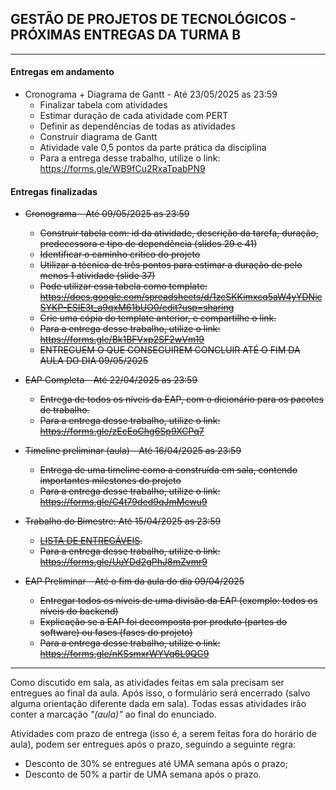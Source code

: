 ## GESTÃO DE PROJETOS DE TECNOLÓGICOS - PRÓXIMAS ENTREGAS DA TURMA B
___

#### Entregas em andamento

- Cronograma + Diagrama de Gantt - Até 23/05/2025 as 23:59                                               
    + Finalizar tabela com atividades
    + Estimar duração de cada atividade com PERT
    + Definir as dependências de todas as atividades
    + Construir diagrama de Gantt
    + Atividade vale 0,5 pontos da parte prática da disciplina
    + Para a entrega desse trabalho, utilize o link: https://forms.gle/WB9fCu2RxaTpabPN9

#### Entregas finalizadas

- ~~Cronograma - Até 09/05/2025 as 23:59~~                                                
    + ~~Construir tabela com: id da atividade, descrição da tarefa, duração, predecessora e tipo de dependência (slides 29 e 41)~~
    + ~~Identificar o caminho crítico do projeto~~
    + ~~Utilizar a técnica de três pontos para estimar a duração de pelo menos 1 atividade (slide 37)~~
    + ~~Pode utilizar essa tabela como template: https://docs.google.com/spreadsheets/d/1zcSKKimxcq5aW4yYDNicSYKP-ESIE3t_a9qxM61bUO0/edit?usp=sharing~~
    + ~~Crie uma cópia do template anterior, e compartilhe o link.~~
    + ~~Para a entrega desse trabalho, utilize o link: https://forms.gle/Bk1BFVxp2SF2wVm19~~
    + ~~ENTREGUEM O QUE CONSEGUIREM CONCLUIR ATÉ O FIM DA AULA DO DIA 09/05/2025~~

- ~~EAP Completa - Até 22/04/2025 as 23:59~~
    + ~~Entrega de todos os níveis da EAP, com o dicionário para os pacotes de trabalho.~~
    + ~~Para a entrega desse trabalho, utilize o link: https://forms.gle/zEcEoChg6Sp9XCPq7~~

- ~~Timeline preliminar (aula) - Até 16/04/2025 as 23:59~~
    + ~~Entrega de uma timeline como a construída em sala, contendo importantes milestones do projeto~~
    + ~~Para a entrega desse trabalho, utilize o link: https://forms.gle/C4t79ded9qJmMcwu9~~

- ~~Trabalho do Bimestre: Até 15/04/2025 as 23:59~~
    + ~~[LISTA DE ENTREGÁVEIS](https://github.com/biazottoj/unicesumar2025/blob/main/gest%C3%A3o%20de%20projetos%20tecnol%C3%B3gicos/atividades/Entrega%20do%20Projeto%20Gerenciamento%20de%20projetos%20Tecnolo%CC%81gicos%20-%20Primeiro%20Bimestre%20-%202025.pdf).~~
    + ~~Para a entrega desse trabalho, utilize o link: https://forms.gle/UuYDd2gPhJ8mZvmr9~~

- ~~EAP Preliminar - Até o fim da aula do dia 09/04/2025~~
    + ~~Entregar todos os níveis de uma divisão da EAP (exemplo: todos os níveis do backend)~~
    + ~~Explicação se a EAP foi decomposta por produto (partes do software) ou fases (fases do projeto)~~
    + ~~Para a entrega desse trabalho, utilize o link: https://forms.gle/nKSsmxrWYVq6L9QC9~~
___

Como discutido em sala, as atividades feitas em sala precisam ser entregues ao final da aula. Após isso, o formulário será encerrado (salvo alguma orientação diferente dada em sala). Todas essas atividades irão conter a marcação *"(aula)"* ao final do enunciado.

Atividades com prazo de entrega (isso é, a serem feitas fora do horário de aula), podem ser entregues após o prazo, seguindo a seguinte regra:
- Desconto de 30% se entregues até UMA semana após o prazo;
- Desconto de 50% a partir de UMA semana após o prazo. 